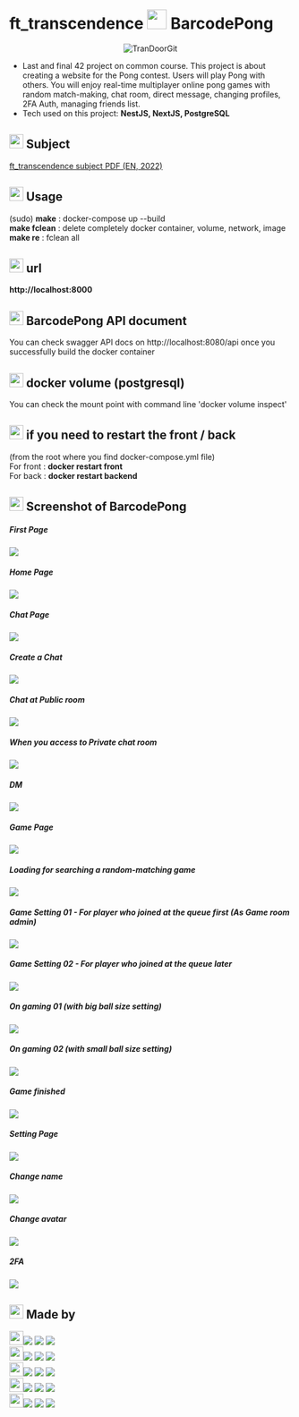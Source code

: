 # ft_transcendence <img src="./image/barcode.png" width="35px" /> BarcodePong

<div align="center">

![TranDoorGit](./image/TranDoorGit.gif)

</div>

- Last and final 42 project on common course. This project is about creating a website for the Pong contest. Users will play Pong with others. You will enjoy real-time multiplayer online pong games with random match-making, chat room, direct message, changing profiles, 2FA Auth, managing friends list.
- Tech used on this project: **NestJS, NextJS, PostgreSQL**

## <img src="./image/barcode.png" width="25px" /> Subject

[ft_transcendence subject PDF (EN, 2022)](https://github.com/keulee/ft_transcendence/blob/main/subject/ftTranscendence.en.subject.pdf)

## <img src="./image/barcode.png" width="25px" /> Usage

(sudo) **make** : docker-compose up --build
<br>
**make fclean** : delete completely docker container, volume, network, image
<br>
**make re** : fclean all

## <img src="./image/barcode.png" width="25px" /> url

**http://localhost:8000**

## <img src="./image/barcode.png" width="25px" /> BarcodePong API document

You can check swagger API docs on http://localhost:8080/api once you successfully build the docker container

## <img src="./image/barcode.png" width="25px" /> docker volume (postgresql)

You can check the mount point with command line 'docker volume inspect'

## <img src="./image/barcode.png" width="25px" /> if you need to restart the front / back

(from the root where you find docker-compose.yml file)
<br>
For front : **docker restart front**
<br>
For back : **docker restart backend**

## <img src="./image/barcode.png" width="25px" /> Screenshot of BarcodePong

##### First Page
<img src="./image/FirstPage.png" />

##### Home Page
<img src="./image/profilePage.png" />

##### Chat Page
<img src="./image/ChatPage.png" />

##### Create a Chat
<img src="./image/CreateChatPage.png" />

##### Chat at Public room
<img src="./image/ChatingPage.png" />

##### When you access to Private chat room
<img src="./image/PrivateChatPage.png" />

##### DM
<img src="./image/DMPage.png" />

##### Game Page
<img src="./image/GamePage.png" />

##### Loading for searching a random-matching game 
<img src="./image/GameLoadingPage.png" />

##### Game Setting 01 - For player who joined at the queue first (As Game room admin)
<img src="./image/GameSettingPage01.png" />

##### Game Setting 02 - For player who joined at the queue later
<img src="./image/GameSettingPage02.png" />

##### On gaming 01 (with big ball size setting)
<img src="./image/GamingPage.png" />

##### On gaming 02 (with small ball size setting)
<img src="./image/GameWithSmallBall.png" />

##### Game finished
<img src="./image/WhenGameFinished.png" />

##### Setting Page
<img src="./image/SettingPage.png" />

##### Change name
<img src="./image/ChangeName.png" />

##### Change avatar
<img src="./image/ChangeAvatar.png" />

##### 2FA
<img src="./image/2FAAuthPage.png" />

## <img src="./image/barcode.png" width="25px" /> Made by

<p>
   <img src="https://emoji.slack-edge.com/T039P7U66/the-federation/cf19b04ff8baa385.png" width="25px"/><img src="https://img.shields.io/badge/cjung--mo(Jungmoo Cheon)-000000?style=for-the-badge&logoColor=white"/> <a href="https://profile.intra.42.fr/users/cjung-mo"><img src="https://img.shields.io/badge/Intra-000000?style=for-the-badge&logo=42&logoColor=white"/></a> <a href="https://github.com/jmcheon"><img src="https://img.shields.io/badge/Github-181717?style=for-the-badge&logo=Github&logoColor=white"/></a>
  <br>
   <img src="https://emoji.slack-edge.com/T039P7U66/the-federation/cf19b04ff8baa385.png" width="25px"/><img src="https://img.shields.io/badge/eyoo(Eunmi Yoo)-000000?style=for-the-badge&logoColor=white"/> <a href="https://profile.intra.42.fr/users/eyoo"><img src="https://img.shields.io/badge/Intra-000000?style=for-the-badge&logo=42&logoColor=white"/></a> <a href="https://github.com/EunmiYoo"><img src="https://img.shields.io/badge/Github-181717?style=for-the-badge&logo=Github&logoColor=white"/></a>
   <br>
   <img src="https://emoji.slack-edge.com/T039P7U66/the-assembly/157ba128c687991d.png" width="25px"/><img src="https://img.shields.io/badge/hyungyoo (Hyungjun Yoo)-000000?style=for-the-badge&logoColor=white"/> <a href="https://profile.intra.42.fr/users/hyungyoo"><img src="https://img.shields.io/badge/Intra-000000?style=for-the-badge&logo=42&logoColor=white"/></a> <a href="https://github.com/hyungyoo"><img src="https://img.shields.io/badge/Github-181717?style=for-the-badge&logo=Github&logoColor=white"/></a>
  <br>
   <img src="https://emoji.slack-edge.com/T039P7U66/the-order/bc19034a94c85e26.png" width="25px"/><img src="https://img.shields.io/badge/seyun (Seokchan Yun)-000000?style=for-the-badge&logoColor=white"/> <a href="https://profile.intra.42.fr/users/seyun"><img src="https://img.shields.io/badge/Intra-000000?style=for-the-badge&logo=42&logoColor=white"/></a> <a href="https://github.com/zeroet"><img src="https://img.shields.io/badge/Github-181717?style=for-the-badge&logo=Github&logoColor=white"/></a>
  <br>
   <img src="https://emoji.slack-edge.com/T039P7U66/the-order/bc19034a94c85e26.png" width="25px"/><img src="https://img.shields.io/badge/keulee (Keungeun Lee)-000000?style=for-the-badge&logoColor=white"/> <a href="https://profile.intra.42.fr/users/keulee"><img src="https://img.shields.io/badge/Intra-000000?style=for-the-badge&logo=42&logoColor=white"/></a> <a href="https://github.com/keulee"><img src="https://img.shields.io/badge/Github-181717?style=for-the-badge&logo=Github&logoColor=white"/></a>
  <br>
</p>
